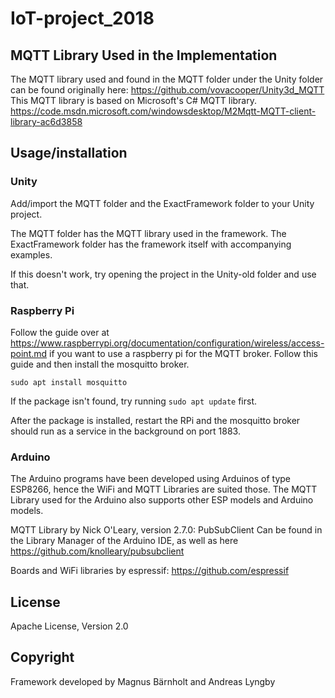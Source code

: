 # IoT-project_2018

## MQTT Library Used in the Implementation

The MQTT library used and found in the MQTT folder under the Unity folder can be found originally here: https://github.com/vovacooper/Unity3d_MQTT
This MQTT library is based on Microsoft's C# MQTT library. https://code.msdn.microsoft.com/windowsdesktop/M2Mqtt-MQTT-client-library-ac6d3858

## Usage/installation

### Unity

Add/import the MQTT folder and the ExactFramework folder to your Unity project.

The MQTT folder has the MQTT library used in the framework.
The ExactFramework folder has the framework itself with accompanying examples.

If this doesn't work, try opening the project in the Unity-old folder and use that.

### Raspberry Pi

Follow the guide over at https://www.raspberrypi.org/documentation/configuration/wireless/access-point.md if you want to use a raspberry pi for the MQTT broker.
Follow this guide and then install the mosquitto broker.

```
sudo apt install mosquitto
```

If the package isn't found, try running `sudo apt update` first.

After the package is installed, restart the RPi and the mosquitto broker should run as a service in the background on port 1883.

### Arduino

The Arduino programs have been developed using Arduinos of type ESP8266, hence the WiFi and MQTT Libraries are suited those.
The MQTT Library used for the Arduino also supports other ESP models and Arduino models.

MQTT Library by Nick O'Leary, version 2.7.0: PubSubClient
Can be found in the Library Manager of the Arduino IDE, as well as here https://github.com/knolleary/pubsubclient

Boards and WiFi libraries by espressif: https://github.com/espressif

## License

Apache License, Version 2.0

## Copyright

Framework developed by Magnus Bärnholt and Andreas Lyngby
